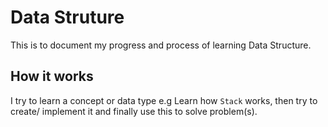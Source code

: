 # Data Struture

This is to document my progress and process of learning Data Structure.

## How it works

I try to learn a concept or data type e.g Learn how `Stack` works, then try to create/ implement it and finally use this to solve problem(s).
